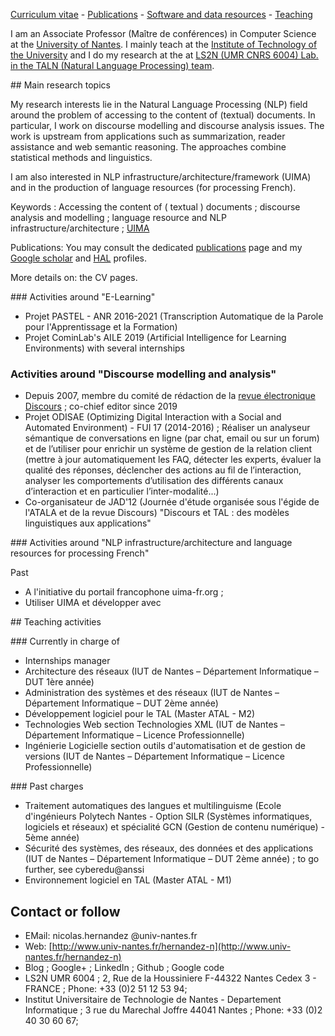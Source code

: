 [Curriculum vitae](curriculumvitae) - [Publications](publications) - [Software and data resources](softwareanddataresources) - [Teaching](teaching)


I am an Associate Professor (Maître de conférences) in Computer Science at the [University of Nantes](https://www.univ-nantes.fr/). I mainly teach at the [Institute of Technology of the University](https://iutnantes.univ-nantes.fr/formations/bachelor-iut-bac3/but-info) and I do my research at the at [LS2N (UMR CNRS 6004) Lab. in the TALN (Natural Language Processing) team](https://www.ls2n.fr/equipe/taln/).


## Main research topics


My research interests lie in the Natural Language Processing (NLP) field around the problem of accessing to the content of (textual) documents. In particular, I work on discourse modelling and discourse analysis issues. The work is upstream from applications such as summarization, reader assistance and web semantic reasoning. The approaches combine statistical methods and linguistics. 

I am also interested in NLP infrastructure/architecture/framework (UIMA) and in the production of language resources (for processing French).

Keywords : Accessing the content of ( textual ) documents ; discourse analysis and modelling ; language resource and NLP infrastructure/architecture ; [UIMA](https://github.com/nicolashernandez/dev-star)

Publications: You may consult the dedicated [publications](publications)  page and my [Google scholar](http://scholar.google.com/citations?user=SffWGZ0AAAAJ) and [HAL](http%3A%2F%2Fhal.archives-ouvertes.fr%2Faut%2Fnicolas%2Bhernandez%2F&sa=D&sntz=1&usg=AFQjCNGDzo4443UOUVL3BufXTRSuXxZDIQ) profiles.

More details on: the CV pages.


### Activities around "E-Learning"


* Projet PASTEL - ANR 2016-2021 (Transcription Automatique de la Parole pour l'Apprentissage et la Formation)
* Projet CominLab's AILE 2019 (Artificial Intelligence for Learning Environments) with several internships


### Activities around "Discourse modelling and analysis"


* Depuis 2007, membre du comité de rédaction de la [revue électronique Discours](https://journals.openedition.org/discours) ; co-chief editor since 2019
* Projet ODISAE (Optimizing Digital Interaction with a Social and Automated Environment) - FUI 17 (2014-2016)  ; Réaliser un analyseur sémantique de conversations en ligne (par chat, email ou sur un forum) et de l’utiliser pour enrichir un système de gestion de la relation client (mettre à jour automatiquement les FAQ, détecter les experts, évaluer la qualité des réponses, déclencher des actions au fil de l’interaction, analyser les comportements d’utilisation des différents canaux d’interaction et en particulier l’inter-modalité...)
* Co-organisateur de JAD'12 (Journée d'étude organisée sous l'égide de l'ATALA et de la revue Discours) "Discours et TAL : des modèles linguistiques aux applications"

### Activities around "NLP infrastructure/architecture and language resources for processing French"

Past

*  A l'initiative du portail francophone uima-fr.org ; 
*  Utiliser UIMA et développer avec

## Teaching activities 

### Currently in charge of 

* Internships manager
* Architecture des réseaux (IUT de Nantes – Département Informatique – DUT 1ère année)
* Administration des systèmes et des réseaux (IUT de Nantes – Département Informatique – DUT 2ème année)
* Développement logiciel pour le TAL (Master ATAL - M2) 
* Technologies Web section Technologies XML (IUT de Nantes – Département Informatique – Licence Professionnelle)
* Ingénierie Logicielle section outils d'automatisation et de gestion de versions (IUT de Nantes – Département Informatique – Licence Professionnelle)

### Past charges

* Traitement automatiques des langues et multilinguisme (Ecole d'ingénieurs Polytech Nantes - Option SILR (Systèmes informatiques, logiciels et réseaux) et spécialité GCN (Gestion de contenu numérique) - 5ème année)
* Sécurité des systèmes, des réseaux, des données et des applications (IUT de Nantes – Département Informatique – DUT 2ème année) ; to go further, see cyberedu@anssi
* Environnement logiciel en TAL (Master ATAL - M1) 


## Contact or follow 

* EMail: nicolas.hernandez @univ-nantes.fr
* Web: [http://www.univ-nantes.fr/hernandez-n](http://www.univ-nantes.fr/hernandez-n)
* Blog ; Google+ ; LinkedIn ; Github ; Google code
* LS2N UMR 6004 ; 2, Rue de la Houssiniere F-44322 Nantes Cedex 3 - FRANCE ; Phone: +33 (0)2 51 12 53 94;
* Institut Universitaire de Technologie de Nantes - Departement Informatique ; 3 rue du Marechal Joffre 44041 Nantes ; Phone: +33 (0)2 40 30 60 67; 
